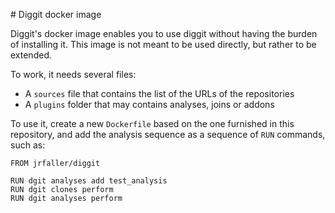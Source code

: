# Diggit docker image

Diggit's docker image enables you to use diggit without having the burden of installing it. This image is not meant to be used directly, but rather to be extended.

To work, it needs several files:
* A `sources` file that contains the list of the URLs of the repositories
* A `plugins` folder that may contains analyses, joins or addons

To use it, create a new `Dockerfile` based on the one furnished in this repository, and add the analysis sequence as a sequence of `RUN` commands, such as:

```
FROM jrfaller/diggit

RUN dgit analyses add test_analysis
RUN dgit clones perform
RUN dgit analyses perform
```
